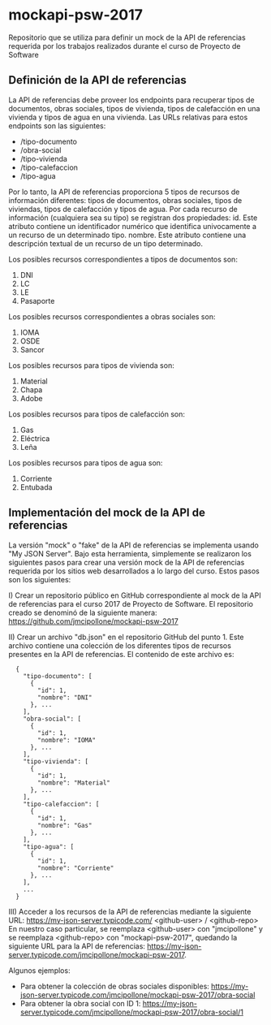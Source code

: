 # mockapi-psw-2017
Repositorio que se utiliza para definir un mock de la API de referencias requerida por los trabajos realizados durante el curso de Proyecto de Software

## Definición de la API de referencias
La API de referencias debe proveer los endpoints para recuperar tipos de documentos, obras sociales, tipos de vivienda, tipos de calefacción en una vivienda y tipos de agua en una vivienda.  Las URLs relativas para estos endpoints son las siguientes:
- /tipo-documento
- /obra-social
- /tipo-vivienda
- /tipo-calefaccion
- /tipo-agua

Por lo tanto, la API de referencias proporciona 5 tipos de recursos de información diferentes: tipos de documentos, obras sociales, tipos de viviendas, tipos de calefacción y tipos de agua. Por cada recurso de información (cualquiera sea su tipo) se registran dos propiedades:
id. Este atributo contiene un identificador numérico que identifica univocamente a un recurso de un determinado tipo.
nombre. Este atributo contiene una descripción textual de un recurso de un tipo determinado.

Los posibles recursos correspondientes a tipos de documentos son:
1. DNI
2. LC
3. LE
4. Pasaporte

Los posibles recursos correspondientes a obras sociales son:
1. IOMA
2. OSDE
3. Sancor

Los posibles recursos para tipos de vivienda son:
1. Material
2. Chapa
3. Adobe

Los posibles recursos para tipos de calefacción son:
1. Gas
2. Eléctrica
3. Leña

Los posibles recursos para tipos de agua son:
1. Corriente
2. Entubada

## Implementación del mock de la API de referencias
La versión "mock" o "fake" de la API de referencias se implementa usando "My JSON Server". Bajo esta herramienta, simplemente se realizaron los siguientes pasos para crear una versión mock de la API de referencias requerida por los sitios web desarrollados a lo largo del curso. Estos pasos son los siguientes:

I) Crear un repositorio público en GitHub correspondiente al mock de la API de referencias para el curso 2017 de Proyecto de Software. El repositorio creado se denominó de la siguiente manera: https://github.com/jmcipollone/mockapi-psw-2017

II) Crear un archivo "db.json" en el repositorio GitHub del punto 1. Este archivo contiene una colección de los diferentes tipos de recursos presentes en la API de referencias. El contenido de este archivo es:
```
  {
    "tipo-documento": [
      {
        "id": 1,
        "nombre": "DNI"
      }, ...
    ],
    "obra-social": [
      {
        "id": 1,
        "nombre": "IOMA"
      }, ...
    ],
    "tipo-vivienda": [
      {
        "id": 1,
        "nombre": "Material"
      }, ...
    ],
    "tipo-calefaccion": [
      {
        "id": 1,
        "nombre": "Gas"
      }, ...
    ],
    "tipo-agua": [
      {
        "id": 1,
        "nombre": "Corriente"
      }, ...
    ],
    ...
  }
```
III) Acceder a los recursos de la API de referencias mediante la siguiente URL: https://my-json-server.typicode.com/ \<github-user\> / \<github-repo\>
En nuestro caso particular, se reemplaza \<github-user\> con "jmcipollone" y se reemplaza \<github-repo\> con "mockapi-psw-2017", quedando la siguiente URL para la API de referencias: https://my-json-server.typicode.com/jmcipollone/mockapi-psw-2017.  

Algunos ejemplos:
- Para obtener la colección de obras sociales disponibles: https://my-json-server.typicode.com/jmcipollone/mockapi-psw-2017/obra-social
- Para obtener la obra social con ID 1: https://my-json-server.typicode.com/jmcipollone/mockapi-psw-2017/obra-social/1
